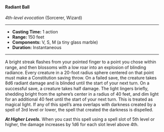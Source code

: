 #### Radiant Ball
*4th-level evocation* (Sorcerer, Wizard)
___
- **Casting Time:** 1 action
- **Range:** 150 feet
- **Components:** V, S, M (a tiny glass marble)
- **Duration:** Instantaneous
---
A bright streak ﬂashes from your pointed finger to a point you chose within range, and then blossoms with a low roar into an explosion of blinding radiance. Every creature in a 20-foot radius sphere centered on that point must make a Constitution saving throw. On a failed save, the creature takes 8d6 radiant damage and is blinded until the start of your next turn. On a successful save, a creature takes half damage. The light lingers brieﬂy, shedding bright from the sphere’s center in a radius of 40 feet, and dim light for an additional 40 feet until the start of your next turn. This is treated as magical light. If any of this spell’s area overlaps with darkness created by a spell of 3rd level or lower, the spell that created the darkness is dispelled.

***At Higher Levels.*** When you cast this spell using a spell slot of 5th level or higher, the damage increases by 1d6 for each slot level above 4th.
